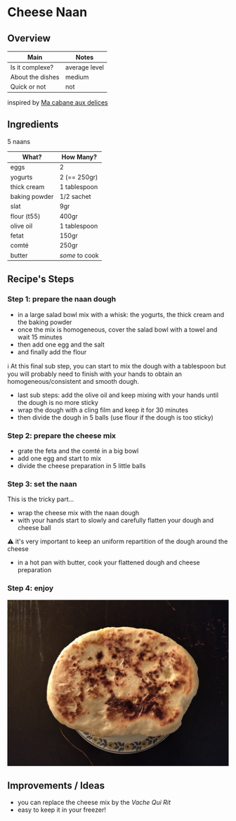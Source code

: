 # Cheese Naan


## Overview

Main             | Notes
---------------- | -------------
Is it complexe?  | average level
About the dishes | medium
Quick or not     | not

inspired by [Ma cabane aux delices](https://youtu.be/CM4Qz-Lpnfo)


## Ingredients

5 naans

What?         | How Many?
------------- | --------------
eggs          | 2
yogurts       | 2 (== 250gr)
thick cream   | 1 tablespoon
baking powder | 1/2 sachet
slat          | 9gr
flour (t55)   | 400gr
olive oil     | 1 tablespoon
fetat         | 150gr
comté         | 250gr
butter        | *some* to cook


## Recipe's Steps

### Step 1: prepare the naan dough

* in a large salad bowl mix with a whisk: the yogurts, the thick cream and the baking powder
* once the mix is homogeneous, cover the salad bowl with a towel and wait 15 minutes
* then add one egg and the salt
* and finally add the flour

:information_source: At this final sub step, you can start to mix the dough with a tablespoon but you will probably need
to finish with your hands to obtain an homogeneous/consistent and smooth dough.

* last sub steps: add the olive oil and keep mixing with your hands until the dough is no more sticky
* wrap the dough with a cling film and keep it for 30 minutes
* then divide the dough in 5 balls (use flour if the dough is too sticky)

### Step 2: prepare the cheese mix

* grate the feta and the comté in a big bowl
* add one egg and start to mix
* divide the cheese preparation in 5 little balls

### Step 3: set the naan

This is the tricky part...

* wrap the cheese mix with the naan dough
* with your hands start to slowly and carefully flatten your dough and cheese ball

:warning: it's very important to keep an uniform repartition of the dough around the cheese

* in a hot pan with butter, cook your flattened dough and cheese preparation

### Step 4: enjoy

![Cheese Naans - Step 4](./images/cheese_naans-01.jpg)

## Improvements / Ideas

* you can replace the cheese mix by the *Vache Qui Rit*
* easy to keep it in your freezer!
